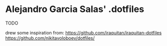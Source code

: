 # Alejandro Garcia Salas' .dotfiles

TODO

drew some inspiration from:
https://github.com/iraquitan/iraquitan-dotfiles
https://github.com/nikitavoloboev/dotfiles/
